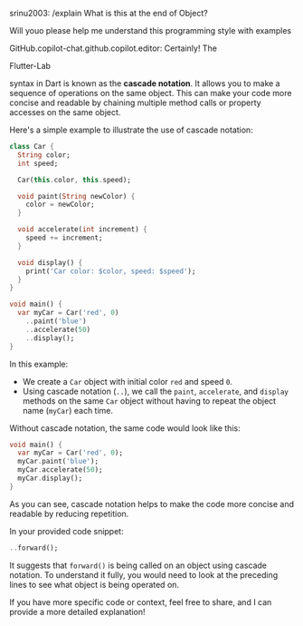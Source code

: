 srinu2003: /explain What is this at the end of Object?

Will youo please help me understand this programming style with examples

GitHub.copilot-chat.github.copilot.editor: Certainly! The 

Flutter-Lab

 syntax in Dart is known as the **cascade notation**. It allows you to make a sequence of operations on the same object. This can make your code more concise and readable by chaining multiple method calls or property accesses on the same object.

Here's a simple example to illustrate the use of cascade notation:

```dart
class Car {
  String color;
  int speed;

  Car(this.color, this.speed);

  void paint(String newColor) {
    color = newColor;
  }

  void accelerate(int increment) {
    speed += increment;
  }

  void display() {
    print('Car color: $color, speed: $speed');
  }
}

void main() {
  var myCar = Car('red', 0)
    ..paint('blue')
    ..accelerate(50)
    ..display();
}
```

In this example:
- We create a `Car` object with initial color `red` and speed `0`.
- Using cascade notation (`..`), we call the `paint`, `accelerate`, and `display` methods on the same `Car` object without having to repeat the object name (`myCar`) each time.

Without cascade notation, the same code would look like this:

```dart
void main() {
  var myCar = Car('red', 0);
  myCar.paint('blue');
  myCar.accelerate(50);
  myCar.display();
}
```

As you can see, cascade notation helps to make the code more concise and readable by reducing repetition.

In your provided code snippet:
```dart
..forward();
```
It suggests that `forward()` is being called on an object using cascade notation. To understand it fully, you would need to look at the preceding lines to see what object is being operated on.

If you have more specific code or context, feel free to share, and I can provide a more detailed explanation!